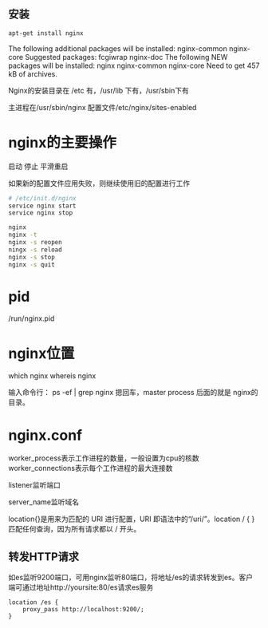 ## 安装

```bash
apt-get install nginx
```

The following additional packages will be installed:
  nginx-common nginx-core
Suggested packages:
  fcgiwrap nginx-doc
The following NEW packages will be installed:
  nginx nginx-common nginx-core
Need to get 457 kB of archives.


Nginx的安装目录在 /etc 有，/usr/lib 下有，/usr/sbin下有

主进程在/usr/sbin/nginx
配置文件/etc/nginx/sites-enabled

# nginx的主要操作


启动 停止 平滑重启

如果新的配置文件应用失败，则继续使用旧的配置进行工作

```bash
# /etc/init.d/nginx
service nginx start
service nginx stop

nginx
nginx -t
nginx -s reopen
ningx -s reload
nginx -s stop
nginx -s quit
```



# pid
/run/nginx.pid

# nginx位置
which nginx
whereis nginx

输入命令行： ps -ef | grep nginx 
摁回车，master process 后面的就是 nginx的目录。

# nginx.conf

worker_process表示工作进程的数量，一般设置为cpu的核数
worker_connections表示每个工作进程的最大连接数

listener监听端口

server_name监听域名

location{}是用来为匹配的 URI 进行配置，URI 即语法中的“/uri/”。location  / { }匹配任何查询，因为所有请求都以 / 开头。

## 转发HTTP请求

如es监听9200端口，可用nginx监听80端口，将地址/es的请求转发到es。客户端可通过地址http://yoursite:80/es请求es服务

```
location /es {
    proxy_pass http://localhost:9200/;
}

```


